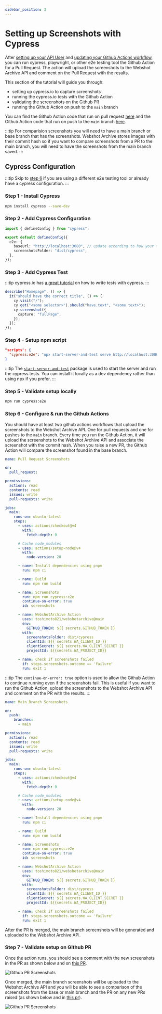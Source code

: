 ```yaml
---
sidebar_position: 3
---
```


# Setting up Screenshots with Cypress

After [setting up your API User](/docs/tutorial-basics/create-client-credentials) and [updating your Github Actions workflow](/docs/tutorial-basics/add-github-action-step), you can run cypress, playwright, or other e2e testing tool the Github Action for a Pull Request. The action will upload the screenshots to the Webshot Archive API and comment on the Pull Request with the results.

This section of the tutorial will guide you through:

- setting up cypress.io to capture screenshots
- running the cypress.io tests with the Github Action
- validating the screenshots on the Github PR
- running the Github Action on push to the `main` branch

You can find the Github Action code that run on pull request [here](https://github.com/toshimoto821/webshot-archive-docs/blob/main/.github/workflows/pr.yml) and the Github Action code that run on push to the `main` branch [here](https://github.com/toshimoto821/webshot-archive-docs/blob/main/.github/workflows/main.yml).

:::tip
For comparision screenshots you will need to have a main branch or base branch that has the screenshots. Webshot Archive stores images with their commit hash so if you want to compare screenshots from a PR to the main branch, you will need to have the screenshots from the main branch saved.
:::

## Cypress Configuration

:::tip
Skip to [step 6](#step-6---configure--run-the-github-actions) if you are using a different e2e testing tool or already have a cypress configuration.
:::

### Step 1 - Install Cypress

```bash
npm install cypress --save-dev
```

### Step 2 - Add Cypress Configuration

```ts title="cypress.config.ts"
import { defineConfig } from "cypress";

export default defineConfig({
  e2e: {
    baseUrl: "http://localhost:3000", // update according to how your test run
    screenshotsFolder: "dist/cypress",
  },
});
```

### Step 3 - Add Cypress Test

:::tip
cypress.io has [a great tutorial](https://docs.cypress.io/app/end-to-end-testing/writing-your-first-end-to-end-test) on how to write tests with cypress.
:::

```ts title="cypress/e2e/1-getting-started/todo.cy.js"
describe("Homepage", () => {
  it("should have the correct title", () => {
    cy.visit("/");
    cy.get("<some selector>").should("have.text", "<some text>");
    cy.screenshot({
      capture: "fullPage",
    });
  });
});
```

### Step 4 - Setup npm script

```json title="package.json"
"scripts": {
  "cypress:e2e": "npx start-server-and-test serve http://localhost:3000 'cypress run --e2e'"
}
```

:::tip
The [`start-server-and-test`](https://www.npmjs.com/package/start-server-and-test) package is used to start the server and run the cypress tests. You can install it locally as a dev dependency rather than using npx if you prefer.
:::

### Step 5 - Validate setup locally

```bash
npm run cypress:e2e
```

### Step 6 - Configure & run the Github Actions

You should have at least two github actions workflows that upload the screenshots to the Webshot Archive API. One for pull requests and one for pushes to the `main` branch.
Every time you run the Github Action, it will upload the screenshots to the Webshot Archive API and associate the screenshot with the commit hash. When you raise a new PR, the Github Action will compare the screenshot found in the base branch.

```yaml title=".github/workflows/pr.yml"
name: Pull Request Screenshots

on:
  pull_request:

permissions:
  actions: read
  contents: read
  issues: write
  pull-requests: write

jobs:
  main:
    runs-on: ubuntu-latest
    steps:
      - uses: actions/checkout@v4
        with:
          fetch-depth: 0

      # Cache node_modules
      - uses: actions/setup-node@v4
        with:
          node-version: 20

      - name: Install dependencies using pnpm
        run: npm ci

      - name: Build
        run: npm run build

      - name: Screenshots
        run: npm run cypress:e2e
        continue-on-error: true
        id: screenshots

      - name: WebshotArchive Action
        uses: toshimoto821/webshotarchive@main
        env:
          GITHUB_TOKEN: ${{ secrets.GITHUB_TOKEN }}
        with:
          screenshotsFolder: dist/cypress
          clientId: ${{ secrets.WA_CLIENT_ID }}
          clientSecret: ${{ secrets.WA_CLIENT_SECRET }}
          projectId: ${{secrets.WA_PROJECT_ID}}

      - name: Check if screenshots failed
        if: steps.screenshots.outcome == 'failure'
        run: exit 1
```

:::tip
The `continue-on-error: true` option is used to allow the Github Action to continue running even if the screenshots fail. This is useful if you want to run the Github Action, upload the screenshots to the Webshot Archive API and comment on the PR with the results.
:::

```yaml title=".github/workflows/main.yml"
name: Main Branch Screenshots

on:
  push:
    branches:
      - main

permissions:
  actions: read
  contents: read
  issues: write
  pull-requests: write

jobs:
  main:
    runs-on: ubuntu-latest
    steps:
      - uses: actions/checkout@v4
        with:
          fetch-depth: 0

      # Cache node_modules
      - uses: actions/setup-node@v4
        with:
          node-version: 20

      - name: Install dependencies using pnpm
        run: npm ci

      - name: Build
        run: npm run build

      - name: Screenshots
        run: npm run cypress:e2e
        continue-on-error: true
        id: screenshots

      - name: WebshotArchive Action
        uses: toshimoto821/webshotarchive@main
        env:
          GITHUB_TOKEN: ${{ secrets.GITHUB_TOKEN }}
        with:
          screenshotsFolder: dist/cypress
          clientId: ${{ secrets.WA_CLIENT_ID }}
          clientSecret: ${{ secrets.WA_CLIENT_SECRET }}
          projectId: ${{secrets.WA_PROJECT_ID}}

      - name: Check if screenshots failed
        if: steps.screenshots.outcome == 'failure'
        run: exit 1
```

After the PR is merged, the main branch screenshots will be generated and uploaded to the Webshot Archive API.

### Step 7 - Validate setup on Github PR

Once the action runs, you should see a comment with the new screenshots in the PR as shown below and on [this PR](https://github.com/toshimoto821/webshot-archive-docs/pull/1).

![Github PR Screenshots](/img/screenshots/gha-screenshot-new.png)

Once merged, the main branch screenshots will be uploaded to the Webshot Archive API and you will be able to see a comparison of the screenshots from the base or main branch and the PR on any new PRs raised (as shown below and in [this pr](https://github.com/toshimoto821/webshot-archive-docs/pull/2)).

![Github PR Screenshots](/img/screenshots/gha-screenshot-compare.png)
